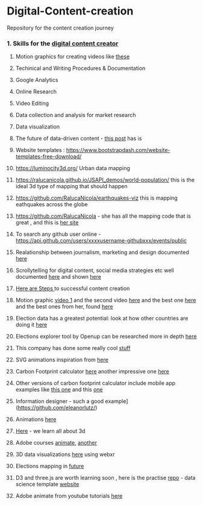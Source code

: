 # Digital-Content-creation

Repository for the content creation journey


### 1. Skills for the [digital content creator](https://www.smartinsights.com/content-management/content-marketing-strategy/the-9-most-important-content-marketing-skills-you-need-to-focus-on-in-2020/)

1. Motion graphics for creating videos like [these](https://youtu.be/4Jebn1disiA)<br>
2. Techinical and Writing Procedures & Documentation 
3. Google Analytics<br>
4. Online Research<br>
5. Video Editing <br>
6. Data collection and analysis for market research<br>
7. Data visualization<br>
8. The future of data-driven content - [this post](https://www.convinceandconvert.com/digital-marketing/future-of-data-journalism/) has is
9. Website templates : https://www.bootstrapdash.com/website-templates-free-download/
10. https://luminocity3d.org/ Urban data mapping
11. https://ralucanicola.github.io/JSAPI_demos/world-population/ this is the ideal 3d type of mapping that should happen
12. https://github.com/RalucaNicola/earthquakes-viz this is mapping eathquakes across the globe
13. https://github.com/RalucaNicola - she has all the mapping code that is great , and this is [her site](https://raluca-nicola.net/)
14. To search any github user online - https://api.github.com/users/xxxxusername-githubxxx/events/public 
15. Realationship between journalism, marketing and design documented [here](https://sriramvsharma.wordpress.com/)
16. Scrollytelling for digital content, social media strategies etc well documented [here](https://flourish.studio/2019/09/05/scrollytelling-flourish-sky-q-and-a/) and shown [here](https://news.sky.com/story/why-7-000-people-die-needlessly-every-day-11770982)
17. [Here are Steps ](https://www.stateofdigitalpublishing.com/content-strategy/what-is-a-content-creator/ ) to successful content creation
18. Motion graphic [video 1](https://youtu.be/iJsq5YDInRY) and the second video  [here](https://youtu.be/ThiCMd5kGbE) and the best one [here](https://youtu.be/7lVVU9rSpAs) and the best ones from her, found [here](https://youtu.be/ylKpYbmmVSY)
19. Election data has a greatest potential: look at how other countries are doing it [here](https://github.com/mapping-elections/elections-data)
20. Elections explorer tool by Openup can be researched more in depth [here](https://giters.com/OpenUpSA)
21. This company has done some really cool [stuff](https://github.com/javers/javers.github.io)
22. SVG animations inspiration from [here](https://codepen.io/Yasio/pen/wEWyLE)
23. Carbon Footprint calculator [here](https://www3.epa.gov/carbon-footprint-calculator/) another impressive one [here](https://github.com/Achiaga/carbon_footprint)
24. Other versions of carbon footprint calculator include mobile app examples like [this one](https://github.com/levtatz/carbon-footprint) and this [one](https://github.com/FredJul/Warmd)
25. Information designer - such a good example](https://github.com/eleanorlutz/)

26. Animations [here](https://danielsftns.github.io/Animated-Infographic/)
27. [Here](https://www.youtube.com/c/MetaBallStudios) - we learn all about 3d
28. Adobe courses [animate](https://www.youtube.com/watch?v=JtlVx-dNHcw), [another](https://www.youtube.com/watch?v=ZR2n3Gd-SqU)
29. 3D data visualizations [here](http://graphics.wsj.com/3d-nasdaq/) using webxr
30. Elections mapping in [future](https://gis.usc.edu/blog/4-ways-gis-is-impacting-elections/)
31. D3  and three.js are worth learning soon , here is the practise [repo](https://github.com/zachalexander/d3-practice)  - data science template [website](https://github.com/zachalexander/data-science-portfolio-template)
32. Adobe animate from youtube tutorials [here](https://www.youtube.com/watch?v=7huMYp7WpsI)
